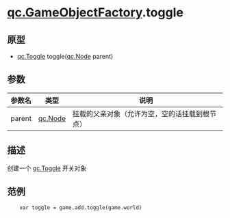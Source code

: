 # [qc.GameObjectFactory](GameObjectFactory.md).toggle

## 原型
* [qc.Toggle](CToggle.md) toggle([qc.Node](CNode.md) parent)

## 参数
| 参数名 | 类型 | 说明 |
| ----------- | ----------- | ----------- |
| parent | [qc.Node](CNode.md) | 挂载的父亲对象（允许为空，空的话挂载到根节点） |

## 描述
创建一个 [qc.Toggle](CToggle.md) 开关对象

## 范例
````
    var toggle = game.add.toggle(game.world)
````
